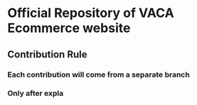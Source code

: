 # Official Repository of VACA Ecommerce website

## Contribution Rule
### Each contribution will come from a separate branch
### Only after expla
